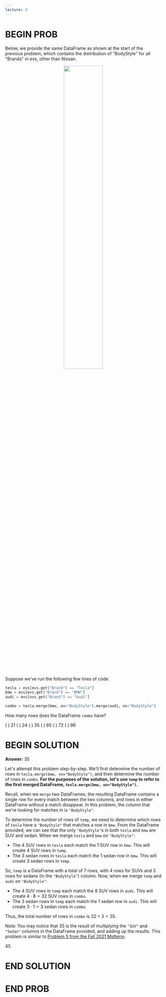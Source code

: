 ```yaml
---
lecture: 9
---
```


# BEGIN PROB

Below, we provide the same DataFrame as shown at the start of the previous problem, which contains the distribution of "BodyStyle" for all "Brands" in evs, other than Nissan.

<center><img src='../assets/images/fa22-midterm/midq6.png' width=50%></center>

Suppose we’ve run the following few lines of code.

```py
tesla = evs[evs.get("Brand") == "Tesla"]
bmw = evs[evs.get("Brand") == "BMW"]
audi = evs[evs.get("Brand") == "Audi"]

combo = tesla.merge(bmw, on="BodyStyle").merge(audi, on="BodyStyle")
```

How many rows does the DataFrame `combo` have?

( ) 21
( ) 24
( ) 35
( ) 65
( ) 72
( ) 96

# BEGIN SOLUTION

**Answer:** 35

Let's attempt this problem step-by-step. We'll first determine the number of rows in `tesla.merge(bmw, on="BodyStyle")`, and then determine the number of rows in `combo`. **For the purposes of the solution, let's use `temp` to refer to the first merged DataFrame, `tesla.merge(bmw, on="BodyStyle")`.**

Recall, when we `merge` two DataFrames, the resulting DataFrame contains a single row for every match between the two columns, and rows in either DataFrame without a match disappear. In this problem, the column that we're looking for matches in is `"BodyStyle"`.

To determine the number of rows of `temp`, we need to determine which rows of `tesla` have a `"BodyStyle"` that matches a row in `bmw`. From the DataFrame provided, we can see that the only `"BodyStyle"`s in both `tesla` and `bmw` are SUV and sedan. When we merge `tesla` and `bmw` on `"BodyStyle"`:

- The 4 SUV rows in `tesla` each match the 1 SUV row in `bmw`. This will create 4 SUV rows in `temp`.
- The 3 sedan rows in `tesla` each match the 1 sedan row in `bmw`. This will create 3 sedan rows in `temp`.

So, `temp` is a DataFrame with a total of 7 rows, with 4 rows for SUVs and 3 rows for sedans (in the `"BodyStyle"`) column. Now, when we merge `temp` and `audi` on `"BodyStyle"`:

- The 4 SUV rows in `temp` each match the 8 SUV rows in `audi`. This will create $4 \cdot 8 = 32$ SUV rows in `combo`.
- The 3 sedan rows in `temp` each match the 1 sedan row in `audi`. This will create $3 \cdot 1 = 3$ sedan rows in `combo`.

Thus, the total number of rows in `combo` is $32 + 3 = 35$.

Note: You may notice that 35 is the result of multiplying the `"SUV"` and `"Sedan"` columns in the DataFrame provided, and adding up the results. This problem is similar to [Problem 5 from the Fall 2021 Midterm](../fa21-midterm/index.html#problem-5).

<average>45</average>

# END SOLUTION

# END PROB
